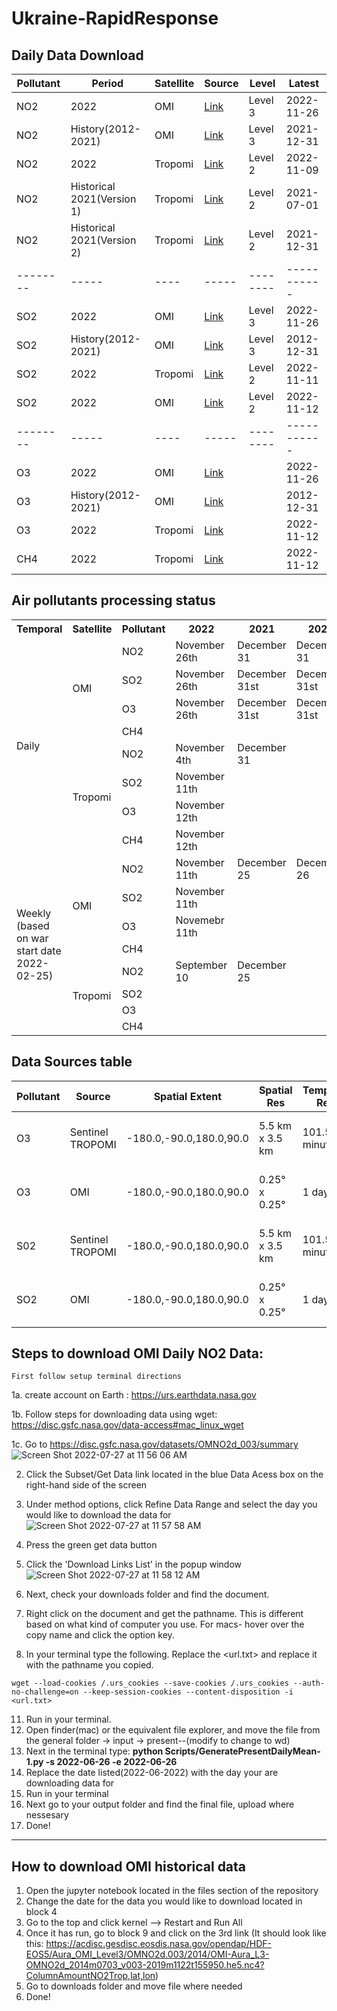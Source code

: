 # Ukraine-RapidResponse


## Daily Data Download

|Pollutant|Period| Satellite |Source | Level |Latest |
|--------|-----|----|----- |--------|----------- |
| NO2 |2022 | OMI | [Link](https://disc.gsfc.nasa.gov/datasets/OMNO2d_003/summary) | Level 3 |2022-11-26|
| NO2 |History(2012-2021)| OMI | [Link](https://disc.gsfc.nasa.gov/datasets/OMNO2d_003/summary) | Level 3 |2021-12-31|
| NO2 |2022 | Tropomi | [Link](https://disc.gsfc.nasa.gov/datasets/S5P_L2__NO2____HiR_2/summary?keywords=S5P_L2__NO2) | Level 2 | 2022-11-09|
| NO2 |Historical 2021(Version 1)| Tropomi| [Link](https://disc.gsfc.nasa.gov/datasets/S5P_L2__NO2____HiR_1/summary?keywords=S5P_L2__NO2____HiR)| Level 2 |2021-07-01|
| NO2 | Historical 2021(Version 2)| Tropomi| [Link](https://disc.gsfc.nasa.gov/datasets/S5P_L2__NO2____HiR_2/summary?keywords=S5P_L2__NO2____HiR)| Level 2 |2021-12-31|
|--------|-----|----|----- |--------|----------- |
| SO2 |2022 | OMI | [Link](https://disc.gsfc.nasa.gov/datasets/OMSO2e_003/summary?keywords=omso2)|  Level 3 |2022-11-26|
| SO2 | History(2012-2021) | OMI | [Link](https://disc.gsfc.nasa.gov/datasets/OMSO2e_003/summary?keywords=omso2) |  Level 3 | 2012-12-31 |  
| SO2 |2022| Tropomi | [Link](https://disc.gsfc.nasa.gov/datasets/S5P_L2__SO2____HiR_2/summary?keywords=SO2%20sentinel) |  Level 2 | 2022-11-11|
| SO2 |2022 | OMI | [Link](https://disc.gsfc.nasa.gov/datasets/OMSO2G_003/summary?keywords=Sulphur%20Dioxide)| Level 2 |2022-11-12|
|--------|-----|----|----- |--------|----------- |
| O3 |2022| OMI|  [Link](https://disc.gsfc.nasa.gov/datasets/OMTO3G_003/summary?keywords=aura) |  |2022-11-26|
| O3 | History(2012-2021) | OMI | [Link](https://disc.gsfc.nasa.gov/datasets/OMTO3G_003/summary?keywords=aura) |  | 2012-12-31 |  
| O3 |2022| Tropomi | [Link](https://disc.gsfc.nasa.gov/datasets/S5P_L2__O3_TOT_HiR_2/summary?keywords=S5P_L2__O3) |  | 2022-11-12|
| CH4 |2022| Tropomi | [Link](https://disc.gsfc.nasa.gov/datasets/S5P_L2__CH4____HiR_2/summary?keywords=S5p%20ch4) |  | 2022-11-12|

## Air pollutants processing status

<table>
  <tr>
    <th>Temporal</th>
    <th>Satellite</th>
    <th>Pollutant</th>
    <th>2022</th>
    <th>2021</th>
    <th>2020</th>
    <th>2019</th>
    <th>2018</th>
    <th>2017</th>
    <th>2016</th>
	  <th>2015</th>
	  <th>2014</th>
	  <th>2013</th>
	  <th>2012</th>
  </tr>
  <tr>
    <td rowspan="8">Daily</td>
     <td rowspan="4">OMI</td>
     <td>NO2</td>
     <td>November 26th </td>
     <td>December 31</td>
     <td>December 31</td>
     <td>December 31</td>
     <td>December 31</td>
	  <td>December 31</td>
	   <td>December 31</td>
	   <td>December 31</td>
	   <td>December 31</td>
	   <td>December 31</td>
	   <td>December 31</td>
	  
  </tr>
  <tr>
  	<td>SO2</td>
    <td>November 26th</td>
    <td>December 31st</td>
    <td>December 31st</td>
    <td>December 31st</td>
    <td>December 31st</td>
	   <td>December 31st</td>
	   <td>December 31st</td>
	   <td>December 31st</td>
	   <td>December 31st</td>
	   <td>December 31st</td>
	   <td>December 31st</td>
  </tr>
    <tr>
  	<td>O3</td>
    <td>November 26th</td>
    <td>December 31st</td>
    <td>December 31st</td>
    <td>December 31st</td>
    <td>December 31st</td>
	     <td>December 31st</td>
	     <td>December 31st</td>
	     <td>December 31st</td>
	     <td>December 31st</td>
	     <td>December 31st</td>
	     <td>December 31st</td>
  </tr>
    <tr>
  	<td>CH4</td>
    <td></td>
    <td></td>
    <td></td>
    <td></td>
    <td></td>
	     <td></td>
	     <td></td>
	     <td></td>
	     <td></td>
	     <td></td>
	     <td></td>
  </tr>
  <tr>
    <td rowspan="4">Tropomi</td>
    <td>NO2</td>
    <td>November 4th</td>
    <td>December 31</td>
    <td></td>
    <td></td>
    <td></td>
	   <td></td>
	   <td></td>
	   <td></td>
	   <td></td>
	   <td></td>
	   <td></td>
  </tr>
  <tr>
  <td>SO2</td>
    <td>November 11th</td>
    <td></td>
    <td></td>
    <td></td>
    <td></td>
	   <td></td>
	   <td></td>
	   <td></td>
	   <td></td>
	   <td></td>
	   <td></td>
  </tr>
    <tr>
  	<td>O3</td>
    <td>November 12th</td>
    <td></td>
    <td></td>
    <td></td>
    <td></td>
	     <td></td>
	     <td></td>
	     <td></td>
	     <td></td>
	     <td></td>
	     <td></td>
  </tr>
    <tr>
  	<td>CH4</td>
    <td>November 12th</td>
    <td></td>
    <td></td>
    <td></td>
    <td></td>
	     <td></td>
	     <td></td>
	     <td></td>
	     <td></td>
	     <td></td>
	     <td></td>
  </tr>
  
  <tr>
    <td rowspan="8">Weekly (based on war start date 2022-02-25)</td>
     <td rowspan="4">OMI</td>
     <td>NO2</td>
     <td>November 11th</td>
     <td>December 25</td>
     <td>December 26</td>
     <td>December 28</td>
     <td>December 29</td>
	   <td>December 30</td>
	   <td>December 31</td>
	   <td>December 26</td>
	   <td>December 27</td>
	   <td>December 28</td>
	   <td>December 29</td>
  </tr>
  <tr>
    <td>SO2</td>
    <td>November 11th</td>
    <td></td>
    <td></td>
    <td></td>
    <td></td>
	   <td></td>
	   <td></td>
	   <td></td>
	   <td></td>
	   <td></td>
	   <td></td>
  </tr>
    <tr>
  	<td>O3</td>
    <td>Novemebr 11th</td>
    <td></td>
    <td></td>
    <td></td>
    <td></td>
	     <td></td>
	     <td></td>
	     <td></td>
	     <td></td>
	     <td></td>
	     <td></td>
  </tr>
    <tr>
  	<td>CH4</td>
    <td></td>
    <td></td>
    <td></td>
    <td></td>
    <td></td>
	     <td></td>
	     <td></td>
	     <td></td>
	     <td></td>
	     <td></td>
	     <td></td>
  </tr>
  <tr>
    <td rowspan="4">Tropomi</td>
    <td>NO2</td>
    <td>September 10</td>
    <td>December 25</td>
    <td></td>
    <td></td>
    <td></td>
	   <td></td>
	   <td></td>
	   <td></td>
	   <td></td>
	   <td></td>
	   <td></td>
  </tr>
  <tr>
  	<td>SO2</td>
    <td></td>
    <td></td>
    <td></td>
    <td></td>
    <td></td>
	   <td></td>
	   <td></td>
	   <td></td>
	   <td></td>
	   <td></td>
	   <td></td>
  </tr>
    <tr>
  	<td>O3</td>
    <td></td>
    <td></td>
    <td></td>
    <td></td>
    <td></td>
	     <td></td>
	     <td></td>
	     <td></td>
	     <td></td>
	     <td></td>
	     <td></td>
  </tr>
    <tr>
    <td>CH4</td>
    <td></td>
    <td></td>
    <td></td>
    <td></td>
    <td></td>
	     <td></td>
	     <td></td>
	     <td></td>
	     <td></td>
	     <td></td>
	     <td></td>
  </tr>
</table>

## Data Sources table
|Pollutant|Source|Spatial Extent|Spatial Res|Temporal Res|Temporal Extent|Short Name | Level | Link|
|--------|-----|----|----|-----|-----|-----|-----|----------- |
|O3|Sentinel TROPOMI|-180.0,-90.0,180.0,90.0|5.5 km x 3.5 km|101.5 minutes|2020-07-13 to 2022-08-07|S5P_L2__O3_TOT_HiR|L2|https://www.google.com/url?q=https://disc.gsfc.nasa.gov/datasets/S5P_L2__O3_TOT_HiR_2/summary?keywords%3DS5P_L2__O3&sa=D&source=editors&ust=1660156936974980&usg=AOvVaw041YZ-sLdoQ5-vjzRf062U|
|O3|OMI|-180.0,-90.0,180.0,90.0|0.25° x 0.25°|1 day|2004-10-01 to  2022-08-09|OMTO3G|L2|https://www.google.com/url?q=https://disc.gsfc.nasa.gov/datasets/OMTO3G_003/summary?keywords%3Daura&sa=D&source=editors&ust=1660156936983179&usg=AOvVaw1YyRv1zWv_l9QetRViXhN0|
|S02|Sentinel TROPOMI|-180.0,-90.0,180.0,90.0|5.5 km x 3.5 km|101.5 minutes|2020-07-13 to 2022-08-07|S5P_L2__SO2____HiR|L2|https://www.google.com/url?q=https://disc.gsfc.nasa.gov/datasets/S5P_L2__SO2____HiR_2/summary?keywords%3DSO2%2520sentinal&sa=D&source=editors&ust=1660156936978300&usg=AOvVaw0bx_6r_pUIZwVr5YLR84KB|
|SO2|OMI|-180.0,-90.0,180.0,90.0|0.25° x 0.25°|1 day|2004-10-01 to  2022-08-09|OMSO2G|L2|https://www.google.com/url?q=https://disc.gsfc.nasa.gov/datasets/OMSO2G_003/summary?keywords%3DSulphur%2520Dioxide&sa=D&source=editors&ust=1660156936980670&usg=AOvVaw08rjswE4UVcV8g6i3pGM6h|

## Steps to download OMI Daily NO2 Data:
    First follow setup terminal directions
    
1a. create account on Earth :
    https://urs.earthdata.nasa.gov
    
1b. Follow steps for downloading data using wget:
    https://disc.gsfc.nasa.gov/data-access#mac_linux_wget

1c. Go to https://disc.gsfc.nasa.gov/datasets/OMNO2d_003/summary
![Screen Shot 2022-07-27 at 11 56 06 AM](https://user-images.githubusercontent.com/47231057/181294364-b693f174-2d5a-47b0-a98e-691182c765f5.png)


2. Click the Subset/Get Data link located in the blue Data Acess box on the right-hand side of the screen


4. Under method options, click Refine Data Range and select the day you would like to download the data for
![Screen Shot 2022-07-27 at 11 57 58 AM](https://user-images.githubusercontent.com/47231057/181294513-45e0b717-0126-4d4f-806b-e3cfb5933b70.png)


6. Press the green get data button
7. Click the 'Download Links List' in the popup window
![Screen Shot 2022-07-27 at 11 58 12 AM](https://user-images.githubusercontent.com/47231057/181294473-ec0f4e3a-9596-4f93-b601-0165d453eee7.png)



8. Next, check your downloads folder and find the document.
9. Right click on the document and get the pathname. This is different based on what kind of computer you use. For macs- hover over the copy name and click the option key. 
10. In your terminal type the following. Replace the <url.txt> and replace it with the pathname you copied.

```wget --load-cookies /.urs_cookies --save-cookies /.urs_cookies --auth-no-challenge=on --keep-session-cookies --content-disposition -i <url.txt>```

11. Run in your terminal. 
12. Open finder(mac) or the equivalent file explorer, and move the file from the general folder -> input -> present--(modify to change to wd)
13. Next in the terminal type: **python Scripts/GeneratePresentDailyMean-1.py -s 2022-06-26 -e 2022-06-26**
14. Replace the date listed(2022-06-2022) with the day your are downloading data for
15. Run in your terminal
16. Next go to your output folder and find the final file, upload where nessesary
17. Done!

--------------------------------------


## How to download OMI historical data
1. Open the jupyter notebook located in the files section of the repository
2. Change the date for the data you would like to download located in block 4
3. Go to the top and click kernel --> Restart and Run All
4. Once it has run, go to block 9 and click on the 3rd link (It should look like this:  https://acdisc.gesdisc.eosdis.nasa.gov/opendap/HDF-EOS5/Aura_OMI_Level3/OMNO2d.003/2014/OMI-Aura_L3-OMNO2d_2014m0703_v003-2019m1122t155950.he5.nc4?ColumnAmountNO2Trop,lat,lon)
5. Go to downloads folder and move file where needed
6. Done!
